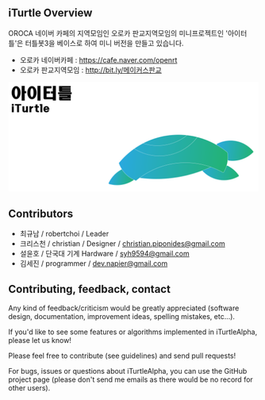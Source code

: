 ## iTurtle Overview
OROCA 네이버 카페의 지역모임인 오로카 판교지역모임의 미니프로젝트인 '아이터틀'은 터틀봇3을 베이스로 하여 미니 버전을 만들고 있습니다.
- 오로카 네이버카페 : https://cafe.naver.com/openrt
- 오로카 판교지역모임 : http://bit.ly/메이커스판교
  
![logo](./img/iTurtleLogo.png)



## Contributors
- 최규남 / robertchoi / Leader
- 크리스천 / christian / Designer / christian.piponides@gmail.com
- 설윤호 / 단국대 기계 Hardware / syh9594@gmail.com
- 김세진 / programmer / dev.napier@gmail.com


## Contributing, feedback, contact
Any kind of feedback/criticism would be greatly appreciated (software design, documentation, improvement ideas, spelling mistakes, etc...).

If you'd like to see some features or algorithms implemented in iTurtleAlpha, please let us know!

Please feel free to contribute (see guidelines) and send pull requests!

For bugs, issues or questions about iTurtleAlpha, you can use the GitHub project page (please don't send me emails as there would be no record for other users).
